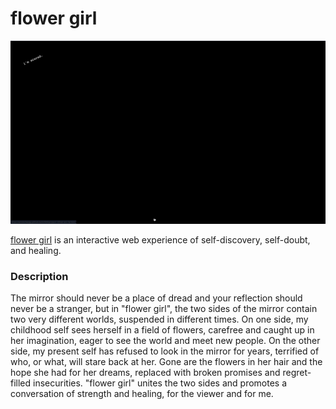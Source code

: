 # flower girl
![demo](https://github.com/anniezhengg/iml300/blob/master/project-1/media/flower-girl-demo.gif)

[flower girl](http://anniezhengg.github.io/iml300/project-1/index.html) is an interactive web experience of self-discovery, self-doubt, and healing.


### Description

The mirror should never be a place of dread and your reflection should never be a stranger, but in "flower girl", the two sides of the mirror contain two very different worlds, suspended in different times. On one side, my childhood self sees herself in a field of flowers, carefree and caught up in her imagination, eager to see the world and meet new people. On the other side, my present self has refused to look in the mirror for years, terrified of who, or what, will stare back at her. Gone are the flowers in her hair and the hope she had for her dreams, replaced with broken promises and regret-filled insecurities. "flower girl" unites the two sides and promotes a conversation of strength and healing, for the viewer and for me.